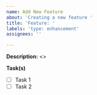 ```yaml
---
name: Add New Feature
about: 'Creating a new feature '
title: 'Feature: '
labels: 'type: enhancement'
assignees: ''

---
```


**Description:** <>

**Task(s)**
- [ ] Task 1
- [ ] Task 2
